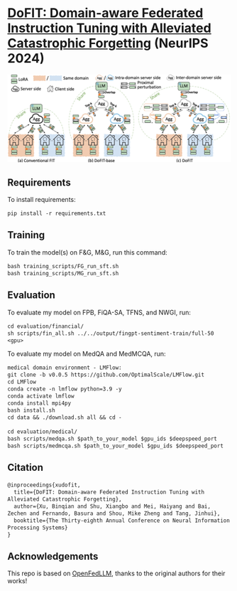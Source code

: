 # [DoFIT: Domain-aware Federated Instruction Tuning with Alleviated Catastrophic Forgetting](https://openreview.net/pdf?id=FDfrPugkGU) (NeurIPS 2024)

![image](https://github.com/1xbq1/DoFIT/blob/main/assets/framework.png)

## Requirements

To install requirements:

```setup
pip install -r requirements.txt
```

## Training

To train the model(s) on F&G, M&G, run this command:

```train
bash training_scripts/FG_run_sft.sh
bash training_scripts/MG_run_sft.sh
```

## Evaluation

To evaluate my model on FPB, FiQA-SA, TFNS, and NWGI, run:

```eval
cd evaluation/financial/
sh scripts/fin_all.sh ../../output/fingpt-sentiment-train/full-50 <gpu>
```
To evaluate my model on MedQA and MedMCQA, run:

```eval
medical domain environment - LMFlow:
git clone -b v0.0.5 https://github.com/OptimalScale/LMFlow.git
cd LMFlow
conda create -n lmflow python=3.9 -y
conda activate lmflow
conda install mpi4py
bash install.sh
cd data && ./download.sh all && cd -

cd evaluation/medical/
bash scripts/medqa.sh $path_to_your_model $gpu_ids $deepspeed_port
bash scripts/medmcqa.sh $path_to_your_model $gpu_ids $deepspeed_port
```
## Citation
```
@inproceedings{xudofit,
  title={DoFIT: Domain-aware Federated Instruction Tuning with Alleviated Catastrophic Forgetting},
  author={Xu, Binqian and Shu, Xiangbo and Mei, Haiyang and Bai, Zechen and Fernando, Basura and Shou, Mike Zheng and Tang, Jinhui},
  booktitle={The Thirty-eighth Annual Conference on Neural Information Processing Systems}
}
```

## Acknowledgements
This repo is based on [OpenFedLLM](https://github.com/rui-ye/OpenFedLLM), thanks to the original authors for their works!
